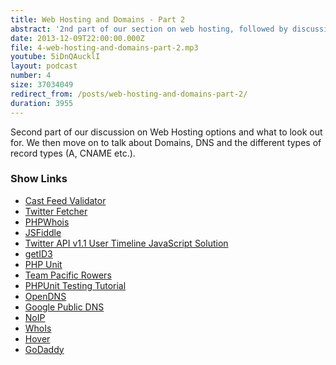```yaml
---
title: Web Hosting and Domains - Part 2
abstract: '2nd part of our section on web hosting, followed by discussion on domains.'
date: 2013-12-09T22:00:00.000Z
file: 4-web-hosting-and-domains-part-2.mp3
youtube: 5iDnQAucklI
layout: podcast
number: 4
size: 37034049
redirect_from: /posts/web-hosting-and-domains-part-2/
duration: 3955
---
```


Second part of our discussion on Web Hosting options and what to look out for.
We then move on to talk about Domains, DNS and the different types of record types (A, CNAME etc.).

### Show Links

- [Cast Feed Validator](http://castfeedvalidator.com/)
- [Twitter Fetcher](http://jasonmayes.com/projects/twitterApi/)
- [PHPWhois](http://sourceforge.net/projects/phpwhois/)
- [JSFiddle](http://www.jsfiddle.net)
- [Twitter API v1.1 User Timeline JavaScript Solution](http://eddmann.com/posts/twitter-api-v-1-1-user-timeline-javascript-solution/)
- [getID3](http://packagist.org/packages/nass600/get-id3)
- [PHP Unit](http://phpunit.de/)
- [Team Pacific Rowers](http://pacificrowers.com/)
- [PHPUnit Testing Tutorial](http://michaelbudd.org/tutorials/view/6/phpunit-testing-tutorial)
- [OpenDNS](http://www.opendns.com/)
- [Google Public DNS](http://developers.google.com/speed/public-dns/)
- [NoIP](http://www.noip.com/free)
- [WhoIs](http://whois.net/)
- [Hover](http://www.hover.com/)
- [GoDaddy](http://www.godaddy.com/)
